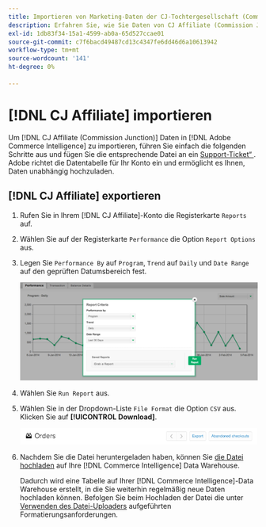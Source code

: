 ```yaml
---
title: Importieren von Marketing-Daten der CJ-Tochtergesellschaft (Commission Junction)
description: Erfahren Sie, wie Sie Daten von CJ Affiliate (Commission Junction) in  [!DNL Commerce Intelligence].L Commerce Intelligence&rbrack; importieren.
exl-id: 1db83f34-15a1-4599-ab0a-65d527ccae01
source-git-commit: c7f6bacd49487cd13c4347fe6dd46d6a10613942
workflow-type: tm+mt
source-wordcount: '141'
ht-degree: 0%

---
```


# [!DNL CJ Affiliate] importieren

Um [!DNL CJ Affiliate (Commission Junction)] Daten in [!DNL Adobe Commerce Intelligence] zu importieren, führen Sie einfach die folgenden Schritte aus und fügen Sie die entsprechende Datei an ein [Support-Ticket“ ](https://experienceleague.adobe.com/docs/commerce-knowledge-base/kb/troubleshooting/miscellaneous/mbi-service-policies.html?lang=de). Adobe richtet die Datentabelle für Ihr Konto ein und ermöglicht es Ihnen, Daten unabhängig hochzuladen.

## [!DNL CJ Affiliate] exportieren

1. Rufen Sie in Ihrem [!DNL CJ Affiliate]-Konto die Registerkarte `Reports` auf.

1. Wählen Sie auf der Registerkarte `Performance` die Option `Report Options` aus.

1. Legen Sie `Performance By` auf `Program`, `Trend` auf `Daily` und `Date Range` auf den geprüften Datumsbereich fest.

   ![export-cj-afffiliate-data](../../../assets/export-cj-affiliate-data-1.png)<!--{:.zoom}-->

1. Wählen Sie `Run Report` aus.

1. Wählen Sie in der Dropdown-Liste `File Format` die Option `CSV` aus.  Klicken Sie auf **[!UICONTROL Download]**.

   ![Exportieren von CJ-Affiliate-Daten](../../../assets/export-an-individual-order-2.jpg)<!--{:.zoom}-->

1. Nachdem Sie die Datei heruntergeladen haben, können Sie [die Datei hochladen](../connecting-data/using-file-uploader.md) auf Ihre [!DNL Commerce Intelligence] Data Warehouse.

   Dadurch wird eine Tabelle auf Ihrer [!DNL Commerce Intelligence]-Data Warehouse erstellt, in die Sie weiterhin regelmäßig neue Daten hochladen können. Befolgen Sie beim Hochladen der Datei die unter [Verwenden des Datei-Uploaders](../connecting-data/using-file-uploader.md) aufgeführten Formatierungsanforderungen.
